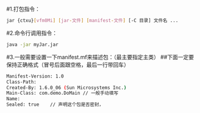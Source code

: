 #1.打包指令：
```Bash
jar {ctxu}[vfm0Mi] [jar-文件] [manifest-文件] [-C 目录] 文件名 ...
```

#2.命令行调用指令：
```Bash
java -jar myJar.jar
```

#3.一般需要设置一下manifest.mf来描述包：（最主要指定主类）
##下面一定要保持正确格式（冒号后面跟空格，最后一行带回车）
```Bash
Manifest-Version: 1.0 
Class-Path: 
Created-By: 1.6.0_06 (Sun Microsystems Inc.)
Main-Class: com.demo.DoMain // 一般手动填写
Name: 
Sealed: true    // 声明这个包是否密封，
```